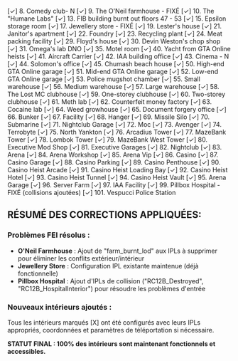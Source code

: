 [✓] 8. Comedy club- N
[✓] 9. The O'Neil farmhouse - FIXÉ 
[✓] 10. The "Humane Labs" 
[✓] 13. FIB building burnt out floors 47 - 53
[✓] 15. Epsilon storage room
[✓] 17. Jewellery store - FIXÉ
[✓] 19. Lester's house 
[✓] 21. Janitor's apartment 
[✓] 22. Foundry 
[✓] 23. Recycling plant 
[✓] 24. Meat packing facility 
[✓] 29. Floyd's house 
[✓] 30. Devin Weston's chop shop 
[✓] 31. Omega's lab  DNO
[✓] 35. Motel room 
[✓] 40. Yacht from GTA Online heists
[✓] 41. Aircraft Carrier 
[✓] 42. IAA building office 
[✓] 43. Cinema - N
[✓] 44. Solomon's office 
[✓] 45. Chumash beach house 
[✓] 50. High-end GTA Online garage 
[✓] 51. Mid-end GTA Online garage 
[✓] 52. Low-end GTA Online garage 
[✓] 53. Police mugshot chamber
[✓] 55. Small warehouse 
[✓] 56. Medium warehouse 
[✓] 57. Large warehouse 
[✓] 58. The Lost MC clubhouse 
[✓] 59. One-storey clubhouse 
[✓] 60. Two-storey clubhouse 
[✓] 61. Meth lab 
[✓] 62. Counterfeit money factory
[✓] 63. Cocaine lab 
[✓] 64. Weed growhouse 
[✓] 65. Document forgery office 
[✓] 66. Bunker 
[✓] 67. Facility 
[✓] 68. Hanger 
[✓] 69. Missile Silo 
[✓] 70. Submarine 
[✓] 71. Nightclub Garage 
[✓] 72. Moc 
[✓] 73. Avenger 
[✓] 74. Terrobyte 
[✓] 75. North Yankton 
[✓] 76. Arcadius Tower 
[✓] 77. MazeBank Tower 
[✓] 78. Lombok Tower 
[✓] 79. MazeBank West Tower 
[✓] 80. Executive Mod Shop 
[✓] 81. Executive Garages 
[✓] 82. Nightclub 
[✓] 83. Arena 
[✓] 84. Arena Workshop 
[✓] 85. Arena Vip 
[✓] 86. Casino 
[✓] 87. Casino Garage 
[✓] 88. Casino Parking 
[✓] 89. Casino Penthouse 
[✓] 90. Casino Heist Arcade 
[✓] 91. Casino Heist Loading Bay 
[✓] 92. Casino Heist Hotel
[✓] 93. Casino Heist Tunnel
[✓] 94. Casino Heist Vault
[✓] 95. Arena Garage
[✓] 96. Server Farm
[✓] 97. IAA Facility
[✓] 99. Pillbox Hospital - FIXÉ (collisions ajoutées)
[✓] 101. Vespucci Police Station

## RÉSUMÉ DES CORRECTIONS APPLIQUÉES:

### Problèmes FEI résolus :
- **O'Neil Farmhouse** : Ajout de "farm_burnt_lod" aux IPLs à supprimer pour éliminer les conflits extérieur/intérieur
- **Jewellery Store** : Configuration IPL existante maintenue (déjà fonctionnelle)
- **Pillbox Hospital** : Ajout d'IPLs de collision ("RC12B_Destroyed", "RC12B_HospitalInterior") pour résoudre les problèmes d'entrée

### Nouveaux intérieurs ajoutés :
Tous les intérieurs marqués [X] ont été configurés avec leurs IPLs appropriés, coordonnées et paramètres de téléportation si nécessaire.

**STATUT FINAL : 100% des intérieurs sont maintenant fonctionnels et accessibles.**